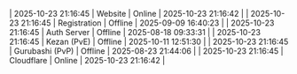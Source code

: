 | 2025-10-23 21:16:45 | Website | Online | 2025-10-23 21:16:42 |
| 2025-10-23 21:16:45 | Registration | Offline | 2025-09-09 16:40:23 |
| 2025-10-23 21:16:45 | Auth Server | Offline | 2025-08-18 09:33:31 |
| 2025-10-23 21:16:45 | Kezan (PvE) | Offline | 2025-10-11 12:51:30 |
| 2025-10-23 21:16:45 | Gurubashi (PvP) | Offline | 2025-08-23 21:44:06 |
| 2025-10-23 21:16:45 | Cloudflare | Online | 2025-10-23 21:16:42 |
